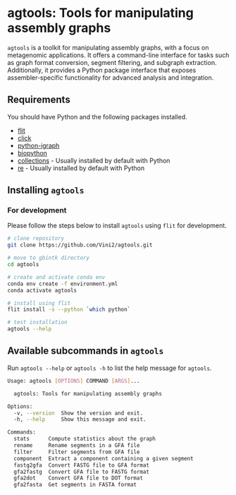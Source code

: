# agtools: Tools for manipulating assembly graphs

`agtools` is a toolkit for manipulating assembly graphs, with a focus on metagenomic applications. It offers a command-line interface for tasks such as graph format conversion, segment filtering, and subgraph extraction. Additionally, it provides a Python package interface that exposes assembler-specific functionality for advanced analysis and integration.

## Requirements

You should have Python and the following packages installed.

* [flit](https://flit.pypa.io/en/stable/)
* [click](https://click.palletsprojects.com/en/stable/)
* [python-igraph](https://python.igraph.org/en/stable/index.html)
* [biopython](https://biopython.org/)
* [collections](https://docs.python.org/3/library/collections.html) - Usually installed by default with Python
* [re](https://docs.python.org/3/library/re.html) - Usually installed by default with Python

## Installing `agtools`

### For development

Please follow the steps below to install `agtools` using `flit` for development.

```bash
# clone repository
git clone https://github.com/Vini2/agtools.git

# move to gbintk directory
cd agtools

# create and activate conda env
conda env create -f environment.yml
conda activate agtools

# install using flit
flit install -s --python `which python`

# test installation
agtools --help
```

## Available subcommands in `agtools`

Run `agtools --help` or `agtools -h` to list the help message for `agtools`.

```bash
Usage: agtools [OPTIONS] COMMAND [ARGS]...

  agtools: Tools for manipulating assembly graphs

Options:
  -v, --version  Show the version and exit.
  -h, --help     Show this message and exit.

Commands:
  stats      Compute statistics about the graph
  rename     Rename segments in a GFA file
  filter     Filter segments from GFA file
  component  Extract a component containing a given segment
  fastg2gfa  Convert FASTG file to GFA format
  gfa2fastg  Convert GFA file to FASTG format
  gfa2dot    Convert GFA file to DOT format
  gfa2fasta  Get segments in FASTA format
```